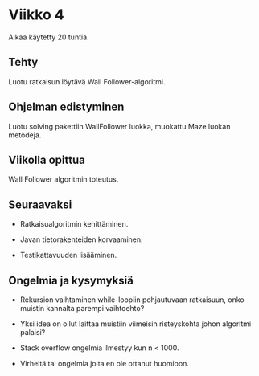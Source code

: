 # Viikko 4

Aikaa käytetty 20 tuntia.

## Tehty

Luotu ratkaisun löytävä Wall Follower-algoritmi.

## Ohjelman edistyminen

Luotu solving pakettiin WallFollower luokka, muokattu Maze luokan metodeja.

## Viikolla opittua

Wall Follower algoritmin toteutus.

## Seuraavaksi

* Ratkaisualgoritmin kehittäminen.

* Javan tietorakenteiden korvaaminen.

* Testikattavuuden lisääminen.

## Ongelmia ja kysymyksiä

* Rekursion vaihtaminen while-loopiin pohjautuvaan ratkaisuun, onko muistin kannalta parempi vaihtoehto?

* Yksi idea on ollut laittaa muistiin viimeisin risteyskohta johon algoritmi palaisi?

* Stack overflow ongelmia ilmestyy kun n < 1000.

* Virheitä tai ongelmia joita en ole ottanut huomioon.
